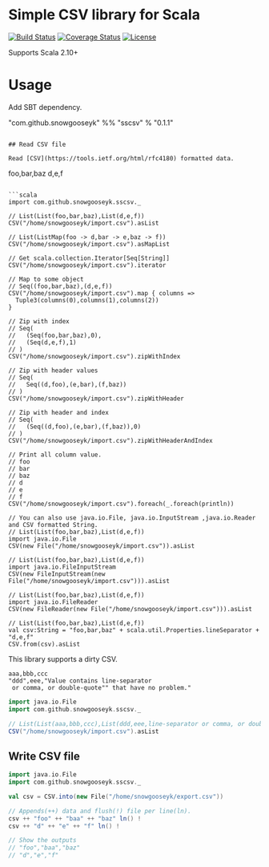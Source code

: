 Simple CSV library for Scala
===============================================

[![Build Status](https://travis-ci.org/snowgooseyk/sscsv.svg)](https://travis-ci.org/snowgooseyk/sscsv)
[![Coverage Status](https://coveralls.io/repos/snowgooseyk/sscsv/badge.svg)](https://coveralls.io/r/snowgooseyk/sscsv)
[![License](http://img.shields.io/:license-mit-blue.svg)](http://doge.mit-license.org)

Supports Scala 2.10+

# Usage

Add SBT dependency.

"com.github.snowgooseyk" %% "sscsv" % "0.1.1"
```

## Read CSV file

Read [CSV](https://tools.ietf.org/html/rfc4180) formatted data.

```
foo,bar,baz
d,e,f
```

```scala
import com.github.snowgooseyk.sscsv._

// List(List(foo,bar,baz),List(d,e,f))
CSV("/home/snowgooseyk/import.csv").asList

// List(ListMap(foo -> d,bar -> e,baz -> f))
CSV("/home/snowgooseyk/import.csv").asMapList

// Get scala.collection.Iterator[Seq[String]]
CSV("/home/snowgooseyk/import.csv").iterator

// Map to some object
// Seq((foo,bar,baz),(d,e,f))
CSV("/home/snowgooseyk/import.csv").map { columns =>
  Tuple3(columns(0),columns(1),columns(2))
}

// Zip with index
// Seq(
//   (Seq(foo,bar,baz),0),
//   (Seq(d,e,f),1)
// )
CSV("/home/snowgooseyk/import.csv").zipWithIndex

// Zip with header values
// Seq(
//   Seq((d,foo),(e,bar),(f,baz))
// )
CSV("/home/snowgooseyk/import.csv").zipWithHeader

// Zip with header and index
// Seq(
//   (Seq((d,foo),(e,bar),(f,baz)),0)
// )
CSV("/home/snowgooseyk/import.csv").zipWithHeaderAndIndex

// Print all column value.
// foo 
// bar 
// baz 
// d 
// e 
// f 
CSV("/home/snowgooseyk/import.csv").foreach(_.foreach(println))

// You can also use java.io.File, java.io.InputStream ,java.io.Reader and CSV formatted String.
// List(List(foo,bar,baz),List(d,e,f))
import java.io.File
CSV(new File("/home/snowgooseyk/import.csv")).asList

// List(List(foo,bar,baz),List(d,e,f))
import java.io.FileInputStream
CSV(new FileInputStream(new File("/home/snowgooseyk/import.csv"))).asList

// List(List(foo,bar,baz),List(d,e,f))
import java.io.FileReader
CSV(new FileReader(new File("/home/snowgooseyk/import.csv"))).asList

// List(List(foo,bar,baz),List(d,e,f))
val csv:String = "foo,bar,baz" + scala.util.Properties.lineSeparator + "d,e,f"
CSV.from(csv).asList
```

This library supports a dirty CSV.

```
aaa,bbb,ccc
"ddd",eee,"Value contains line-separator
 or comma, or double-quote"" that have no problem."
```

```scala
import java.io.File
import com.github.snowgooseyk.sscsv._

// List(List(aaa,bbb,ccc),List(ddd,eee,line-separator or comma, or double-quote" that have no problem.))
CSV("/home/snowgooseyk/import.csv").asList
```

## Write CSV file

```scala
import java.io.File
import com.github.snowgooseyk.sscsv._

val csv = CSV.into(new File("/home/snowgooseyk/export.csv"))

// Appends(++) data and flush(!) file per line(ln).
csv ++ "foo" ++ "baa" ++ "baz" ln() !
csv ++ "d" ++ "e" ++ "f" ln() !

// Show the outputs
// "foo","baa","baz"
// "d","e","f"
```

